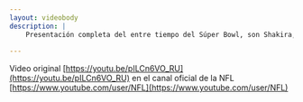 ```yaml
---
layout: videobody
description: |
    Presentación completa del entre tiempo del Súper Bowl, son Shakira, Jeniffer López, J Balvin, Bad Bunny, y la participación de los caleños Swing Latino, dirigidos por El Mulato.
    
---
```


Video original [https://youtu.be/pILCn6VO_RU](https://youtu.be/pILCn6VO_RU) en el canal oficial de la NFL [https://www.youtube.com/user/NFL](https://www.youtube.com/user/NFL)
